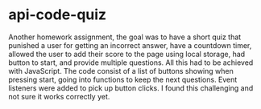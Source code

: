# api-code-quiz
Another homework assignment, the goal was to have a short quiz that punished a user for getting an incorrect answer, have a countdown timer, allowed the user to add their score to the page using local storage, had button to start, and provide multiple questions. All this had to be achieved with JavaScript. The code consist of a list of buttons showing when pressing start, going into functions to keep the next questions. Event listeners were added to pick up button clicks. I found this challenging and not sure it works correctly yet.